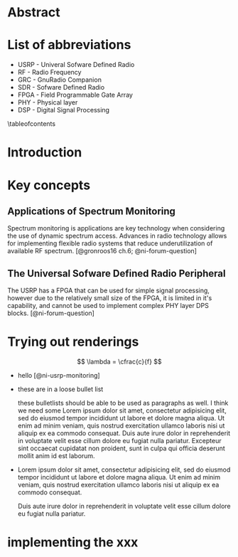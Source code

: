 

<!-- ---
# author: Jarmo Kivekäs
# title: Overview of the Thesis Structure and Style
# institute: Turku University of Applied Sciences
# date: 2016
# link-citations: true
# secnumdepth: 3
# #bibliography: biblio.bib
# class: report
# margin: 0.5in
--- -->



# Abstract

# List of abbreviations

- USRP - Univeral Sofware Defined Radio
- RF - Radio Frequency
- GRC - GnuRadio Companion
- SDR - Sofware Defined Radio
- FPGA - Field Programmable Gate Array
- PHY - Physical layer
- DSP - Digital Signal Processing

\tableofcontents


# Introduction

# Key concepts

## Applications of Spectrum Monitoring

Spectrum monitoring is applications are key technology when considering the use of dynamic spectrum access. Advances in radio technology allows for implementing flexible radio systems that reduce underutilization of available RF spectrum. [@gronroos16 ch.6; @ni-forum-question]

## The Universal Sofware Defined Radio Peripheral

The USRP has a FPGA that can be used for simple signal processing, however due to the relatively small size of the FPGA, it is limited in it's capability, and cannot be used to implement complex PHY layer DPS blocks. [@ni-forum-question]


# Trying out renderings

$$ \lambda = \cfrac{c}{f} $$

  * hello [@ni-usrp-monitoring]

  * these are in a loose bullet list

    these bulletlists should be able to be used as paragraphs as well. I think we need some Lorem ipsum dolor sit amet, consectetur adipisicing elit, sed do eiusmod tempor incididunt ut labore et dolore magna aliqua. Ut enim ad minim veniam, quis nostrud exercitation ullamco laboris nisi ut aliquip ex ea commodo consequat. Duis aute irure dolor in reprehenderit in voluptate velit esse cillum dolore eu fugiat nulla pariatur. Excepteur sint occaecat cupidatat non proident, sunt in culpa qui officia deserunt mollit anim id est laborum.

  * Lorem ipsum dolor sit amet, consectetur adipisicing elit, sed do eiusmod tempor incididunt ut labore et dolore magna aliqua. Ut enim ad minim veniam, quis nostrud exercitation ullamco laboris nisi ut aliquip ex ea commodo consequat.

    Duis aute irure dolor in reprehenderit in voluptate velit esse cillum dolore eu fugiat nulla pariatur.


# implementing the xxx
